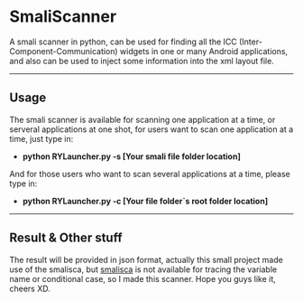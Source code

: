# SmaliScanner
A smali scanner in python, can be used for finding all the ICC (Inter-Component-Communication) widgets in one or many Android applications, and also can be used to inject some information into the xml layout file.

--------
## Usage
The smali scanner is available for scanning one application at a time, or serveral applications at one shot, for users want to scan one application at a time, just type in:

* **python RYLauncher.py -s [Your smali file folder location]**

And for those users who want to scan several applications at a time, please type in:

* **python RYLauncher.py -c [Your file folder`s root folder location]**

--------
## Result & Other stuff
The result will be provided in json format, actually this small project made use of the smalisca, but [smalisca](https://github.com/dorneanu/smalisca) is not available for tracing the variable name or conditional case, so I made this scanner. Hope you guys like it, cheers XD.
